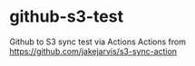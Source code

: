 # github-s3-test
Github to S3 sync test via Actions
Actions from https://github.com/jakejarvis/s3-sync-action
